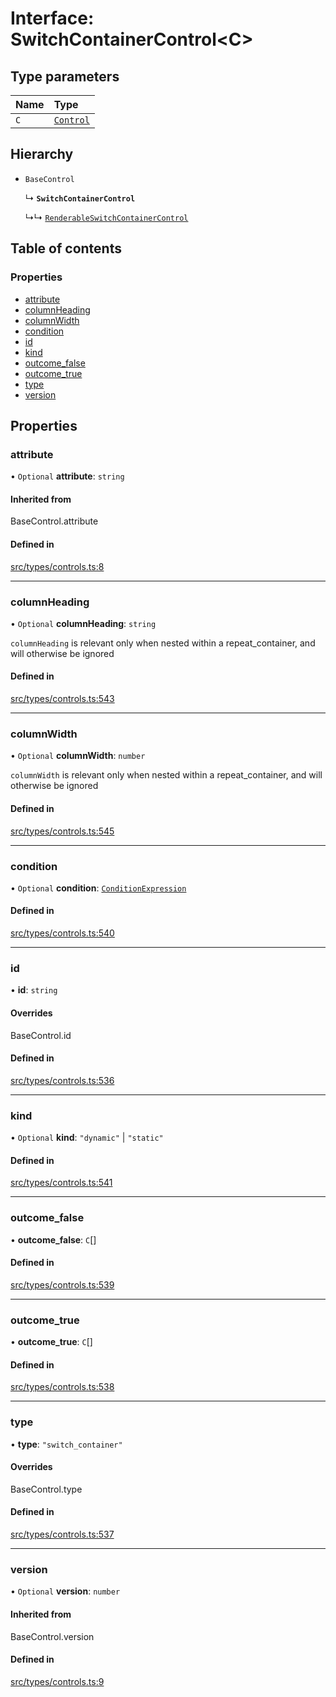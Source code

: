 # Interface: SwitchContainerControl<C\>

## Type parameters

| Name | Type |
| :------ | :------ |
| `C` | [`Control`](../wiki/Exports#control) |

## Hierarchy

- `BaseControl`

  ↳ **`SwitchContainerControl`**

  ↳↳ [`RenderableSwitchContainerControl`](../wiki/RenderableSwitchContainerControl)

## Table of contents

### Properties

- [attribute](../wiki/SwitchContainerControl#attribute)
- [columnHeading](../wiki/SwitchContainerControl#columnheading)
- [columnWidth](../wiki/SwitchContainerControl#columnwidth)
- [condition](../wiki/SwitchContainerControl#condition)
- [id](../wiki/SwitchContainerControl#id)
- [kind](../wiki/SwitchContainerControl#kind)
- [outcome\_false](../wiki/SwitchContainerControl#outcome_false)
- [outcome\_true](../wiki/SwitchContainerControl#outcome_true)
- [type](../wiki/SwitchContainerControl#type)
- [version](../wiki/SwitchContainerControl#version)

## Properties

### attribute

• `Optional` **attribute**: `string`

#### Inherited from

BaseControl.attribute

#### Defined in

[src/types/controls.ts:8](https://github.com/decisively-io/interview-sdk/blob/4a50c8c/src/types/controls.ts#L8)

___

### columnHeading

• `Optional` **columnHeading**: `string`

`columnHeading` is relevant only when nested within a repeat_container, and will otherwise be ignored

#### Defined in

[src/types/controls.ts:543](https://github.com/decisively-io/interview-sdk/blob/4a50c8c/src/types/controls.ts#L543)

___

### columnWidth

• `Optional` **columnWidth**: `number`

`columnWidth` is relevant only when nested within a repeat_container, and will otherwise be ignored

#### Defined in

[src/types/controls.ts:545](https://github.com/decisively-io/interview-sdk/blob/4a50c8c/src/types/controls.ts#L545)

___

### condition

• `Optional` **condition**: [`ConditionExpression`](../wiki/ConditionExpression)

#### Defined in

[src/types/controls.ts:540](https://github.com/decisively-io/interview-sdk/blob/4a50c8c/src/types/controls.ts#L540)

___

### id

• **id**: `string`

#### Overrides

BaseControl.id

#### Defined in

[src/types/controls.ts:536](https://github.com/decisively-io/interview-sdk/blob/4a50c8c/src/types/controls.ts#L536)

___

### kind

• `Optional` **kind**: ``"dynamic"`` \| ``"static"``

#### Defined in

[src/types/controls.ts:541](https://github.com/decisively-io/interview-sdk/blob/4a50c8c/src/types/controls.ts#L541)

___

### outcome\_false

• **outcome\_false**: `C`[]

#### Defined in

[src/types/controls.ts:539](https://github.com/decisively-io/interview-sdk/blob/4a50c8c/src/types/controls.ts#L539)

___

### outcome\_true

• **outcome\_true**: `C`[]

#### Defined in

[src/types/controls.ts:538](https://github.com/decisively-io/interview-sdk/blob/4a50c8c/src/types/controls.ts#L538)

___

### type

• **type**: ``"switch_container"``

#### Overrides

BaseControl.type

#### Defined in

[src/types/controls.ts:537](https://github.com/decisively-io/interview-sdk/blob/4a50c8c/src/types/controls.ts#L537)

___

### version

• `Optional` **version**: `number`

#### Inherited from

BaseControl.version

#### Defined in

[src/types/controls.ts:9](https://github.com/decisively-io/interview-sdk/blob/4a50c8c/src/types/controls.ts#L9)
